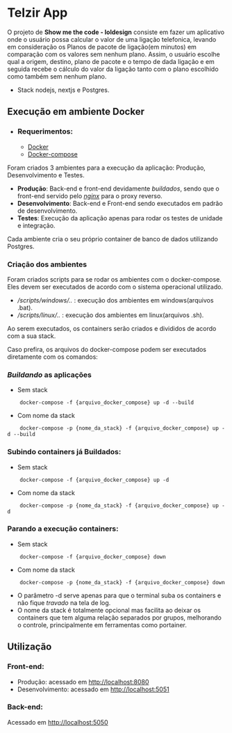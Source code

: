 # Telzir App

O projeto de **Show me the code - loldesign** consiste em fazer um aplicativo onde o usuário possa calcular o valor de uma ligação telefonica, levando em consideração os Planos de pacote de ligação(em minutos) em comparação com os valores sem nenhum plano.
Assim, o usuário escolhe qual a origem, destino, plano de pacote e o tempo de dada ligação e em seguida recebe o cálculo do valor da ligação tanto com o plano escolhido como também sem nenhum plano.



- Stack nodejs, nextjs e Postgres.

## Execução em ambiente Docker

- ### Requerimentos:
    - [Docker](https://www.docker.com/)
    - [Docker-compose](https://docs.docker.com/compose/)

Foram criados 3 ambientes para a execução da aplicação: Produção, Desenvolvimento e Testes.

- **Produção**: Back-end e front-end devidamente *buildados*, sendo que o front-end servido pelo *[nginx](https://www.nginx.com/)* para o proxy reverso.
- **Desenvolvimento**: Back-end e Front-end sendo executados em padrão de desenvolvimento.
- **Testes**: Execução da aplicação apenas para rodar os testes de unidade e integração.

Cada ambiente cria o seu próprio container de banco de dados utilizando Postgres.

### Criação dos ambientes
Foram criados scripts para se rodar os ambientes com o docker-compose.
Eles devem ser executados de acordo com o sistema operacional utilizado.

- */scripts/windows/..* : execução dos ambientes em windows(arquivos .bat).
- */scripts/linux/..* : execução dos ambientes em linux(arquivos .sh).

Ao serem executados, os containers serão criados e divididos de acordo com a sua stack.

Caso prefira, os arquivos do docker-compose podem ser executados diretamente com os comandos:

### *Buildando* as aplicações

* Sem stack

```
    docker-compose -f {arquivo_docker_compose} up -d --build
```

* Com nome da stack

```
    docker-compose -p {nome_da_stack} -f {arquivo_docker_compose} up -d --build
```

### Subindo containers já Buildados:

* Sem stack

```
    docker-compose -f {arquivo_docker_compose} up -d
```

* Com nome da stack

```
    docker-compose -p {nome_da_stack} -f {arquivo_docker_compose} up -d
```

### Parando a execução containers:

* Sem stack

```
    docker-compose -f {arquivo_docker_compose} down
```

* Com nome da stack

```
    docker-compose -p {nome_da_stack} -f {arquivo_docker_compose} down
```


- O parâmetro -d serve apenas para que o terminal suba os containers e não fique *travado* na tela de log.
- O nome da stack é totalmente opcional mas facilita ao deixar os containers que tem alguma relação separados por grupos, melhorando o controle, principalmente em ferramentas como portainer.

## Utilização

### Front-end:
- Produção: acessado em [http://localhost:8080](http://localhost:8080)
- Desenvolvimento: acessado em [http://localhost:5051](http://localhost:5051)

### Back-end:

Acessado em [http://localhost:5050](http://localhost:5050)

